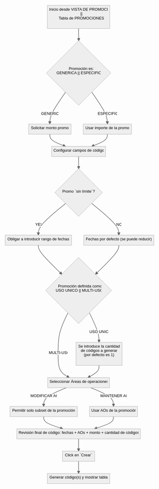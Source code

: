 <!DOCTYPE html>
<html>

<head>
  <meta charset="utf-8">
  <meta name="viewport" content="width=device-width, initial-scale=1.0">
  <title>Promociones --- crear code</title>
  <link rel="stylesheet" href="https://stackedit.io/style.css" />
</head>

<body class="stackedit">
  <div class="stackedit__html"><pre class=" language-mermaid"><svg id="mermaid-svg-CTErQdaZS358LSv2" width="100%" xmlns="http://www.w3.org/2000/svg" xmlns:xlink="http://www.w3.org/1999/xlink" height="1979.6875" style="max-width: 628.671875px;" viewBox="0 0 628.671875 1979.6875"><style>#mermaid-svg-CTErQdaZS358LSv2{font-family:"trebuchet ms",verdana,arial,sans-serif;font-size:16px;fill:#000000;}#mermaid-svg-CTErQdaZS358LSv2 .error-icon{fill:#552222;}#mermaid-svg-CTErQdaZS358LSv2 .error-text{fill:#552222;stroke:#552222;}#mermaid-svg-CTErQdaZS358LSv2 .edge-thickness-normal{stroke-width:2px;}#mermaid-svg-CTErQdaZS358LSv2 .edge-thickness-thick{stroke-width:3.5px;}#mermaid-svg-CTErQdaZS358LSv2 .edge-pattern-solid{stroke-dasharray:0;}#mermaid-svg-CTErQdaZS358LSv2 .edge-pattern-dashed{stroke-dasharray:3;}#mermaid-svg-CTErQdaZS358LSv2 .edge-pattern-dotted{stroke-dasharray:2;}#mermaid-svg-CTErQdaZS358LSv2 .marker{fill:#666;stroke:#666;}#mermaid-svg-CTErQdaZS358LSv2 .marker.cross{stroke:#666;}#mermaid-svg-CTErQdaZS358LSv2 svg{font-family:"trebuchet ms",verdana,arial,sans-serif;font-size:16px;}#mermaid-svg-CTErQdaZS358LSv2 .label{font-family:"trebuchet ms",verdana,arial,sans-serif;color:#000000;}#mermaid-svg-CTErQdaZS358LSv2 .cluster-label text{fill:#333;}#mermaid-svg-CTErQdaZS358LSv2 .cluster-label span{color:#333;}#mermaid-svg-CTErQdaZS358LSv2 .label text,#mermaid-svg-CTErQdaZS358LSv2 span{fill:#000000;color:#000000;}#mermaid-svg-CTErQdaZS358LSv2 .node rect,#mermaid-svg-CTErQdaZS358LSv2 .node circle,#mermaid-svg-CTErQdaZS358LSv2 .node ellipse,#mermaid-svg-CTErQdaZS358LSv2 .node polygon,#mermaid-svg-CTErQdaZS358LSv2 .node path{fill:#eee;stroke:#999;stroke-width:1px;}#mermaid-svg-CTErQdaZS358LSv2 .node .label{text-align:center;}#mermaid-svg-CTErQdaZS358LSv2 .node.clickable{cursor:pointer;}#mermaid-svg-CTErQdaZS358LSv2 .arrowheadPath{fill:#333333;}#mermaid-svg-CTErQdaZS358LSv2 .edgePath .path{stroke:#666;stroke-width:1.5px;}#mermaid-svg-CTErQdaZS358LSv2 .flowchart-link{stroke:#666;fill:none;}#mermaid-svg-CTErQdaZS358LSv2 .edgeLabel{background-color:white;text-align:center;}#mermaid-svg-CTErQdaZS358LSv2 .edgeLabel rect{opacity:0.5;background-color:white;fill:white;}#mermaid-svg-CTErQdaZS358LSv2 .cluster rect{fill:hsl(210,66.6666666667%,95%);stroke:#26a;stroke-width:1px;}#mermaid-svg-CTErQdaZS358LSv2 .cluster text{fill:#333;}#mermaid-svg-CTErQdaZS358LSv2 .cluster span{color:#333;}#mermaid-svg-CTErQdaZS358LSv2 div.mermaidTooltip{position:absolute;text-align:center;max-width:200px;padding:2px;font-family:"trebuchet ms",verdana,arial,sans-serif;font-size:12px;background:hsl(-160,0%,93.3333333333%);border:1px solid #26a;border-radius:2px;pointer-events:none;z-index:100;}#mermaid-svg-CTErQdaZS358LSv2:root{--mermaid-font-family:"trebuchet ms",verdana,arial,sans-serif;}#mermaid-svg-CTErQdaZS358LSv2 flowchart-v2{fill:apa;}</style><g transform="translate(0, 0)"><marker id="flowchart-pointEnd" class="marker flowchart" viewBox="0 0 10 10" refX="9" refY="5" markerUnits="userSpaceOnUse" markerWidth="12" markerHeight="12" orient="auto"><path d="M 0 0 L 10 5 L 0 10 z" class="arrowMarkerPath" style="stroke-width: 1; stroke-dasharray: 1, 0;"></path></marker><marker id="flowchart-pointStart" class="marker flowchart" viewBox="0 0 10 10" refX="0" refY="5" markerUnits="userSpaceOnUse" markerWidth="12" markerHeight="12" orient="auto"><path d="M 0 5 L 10 10 L 10 0 z" class="arrowMarkerPath" style="stroke-width: 1; stroke-dasharray: 1, 0;"></path></marker><marker id="flowchart-circleEnd" class="marker flowchart" viewBox="0 0 10 10" refX="11" refY="5" markerUnits="userSpaceOnUse" markerWidth="11" markerHeight="11" orient="auto"><circle cx="5" cy="5" r="5" class="arrowMarkerPath" style="stroke-width: 1; stroke-dasharray: 1, 0;"></circle></marker><marker id="flowchart-circleStart" class="marker flowchart" viewBox="0 0 10 10" refX="-1" refY="5" markerUnits="userSpaceOnUse" markerWidth="11" markerHeight="11" orient="auto"><circle cx="5" cy="5" r="5" class="arrowMarkerPath" style="stroke-width: 1; stroke-dasharray: 1, 0;"></circle></marker><marker id="flowchart-crossEnd" class="marker cross flowchart" viewBox="0 0 11 11" refX="12" refY="5.2" markerUnits="userSpaceOnUse" markerWidth="11" markerHeight="11" orient="auto"><path d="M 1,1 l 9,9 M 10,1 l -9,9" class="arrowMarkerPath" style="stroke-width: 2; stroke-dasharray: 1, 0;"></path></marker><marker id="flowchart-crossStart" class="marker cross flowchart" viewBox="0 0 11 11" refX="-1" refY="5.2" markerUnits="userSpaceOnUse" markerWidth="11" markerHeight="11" orient="auto"><path d="M 1,1 l 9,9 M 10,1 l -9,9" class="arrowMarkerPath" style="stroke-width: 2; stroke-dasharray: 1, 0;"></path></marker><g class="root"><g class="clusters"></g><g class="edgePaths"><path d="M310.55078125,103.15625L310.55078125,107.32291666666667C310.55078125,111.48958333333333,310.55078125,119.82291666666667,310.6341145833333,128.23958333333334C310.7174479166667,136.65625,310.8841145833333,145.15625,310.9674479166667,149.40625L311.05078125,153.65625" id="L-inicio-tipoPromo" class=" edge-thickness-normal edge-pattern-solid flowchart-link LS-inicio LE-tipoPromo" style="fill:none;" marker-end="url(#flowchart-pointEnd)"></path><path d="M256.77188948594505,364.81485823594505L246.00456936328752,380.1712360299542C235.23724924063004,395.52761382396335,213.70260899531502,426.24036941198165,202.93528887265748,447.9899763726575C192.16796875,469.7395833333333,192.16796875,482.5260416666667,192.16796875,488.9192708333333L192.16796875,495.3125" id="L-tipoPromo-genPath" class=" edge-thickness-normal edge-pattern-solid flowchart-link LS-tipoPromo LE-genPath" style="fill:none;" marker-end="url(#flowchart-pointEnd)"></path><path d="M365.32967301405495,364.81485823594505L375.9303264700458,380.1712360299542C386.53097992603665,395.52761382396335,407.73228683801835,426.24036941198165,418.3329402940092,447.9899763726575C428.93359375,469.7395833333333,428.93359375,482.5260416666667,428.93359375,488.9192708333333L428.93359375,495.3125" id="L-tipoPromo-espPath" class=" edge-thickness-normal edge-pattern-solid flowchart-link LS-tipoPromo LE-espPath" style="fill:none;" marker-end="url(#flowchart-pointEnd)"></path><path d="M192.16796875,537.03125L192.16796875,541.1979166666666C192.16796875,545.3645833333334,192.16796875,553.6979166666666,202.92393127129472,562.03125C213.67989379258947,570.3645833333334,235.19181883517888,578.6979166666666,245.9477813564736,582.8645833333334L256.7037438777683,587.03125" id="L-genPath-configCommon" class=" edge-thickness-normal edge-pattern-solid flowchart-link LS-genPath LE-configCommon" style="fill:none;" marker-end="url(#flowchart-pointEnd)"></path><path d="M428.93359375,537.03125L428.93359375,541.1979166666666C428.93359375,545.3645833333334,428.93359375,553.6979166666666,418.17763122870525,562.03125C407.42166870741056,570.3645833333334,385.90974366482106,578.6979166666666,375.15378114352643,582.8645833333334L364.3978186222317,587.03125" id="L-espPath-configCommon" class=" edge-thickness-normal edge-pattern-solid flowchart-link LS-espPath LE-configCommon" style="fill:none;" marker-end="url(#flowchart-pointEnd)"></path><path d="M310.55078125,628.75L310.55078125,632.9166666666666C310.55078125,637.0833333333334,310.55078125,645.4166666666666,310.6341145833333,653.8333333333334C310.7174479166667,662.25,310.8841145833333,670.75,310.9674479166667,675L311.05078125,679.25" id="L-configCommon-fechasCheck" class=" edge-thickness-normal edge-pattern-solid flowchart-link LS-configCommon LE-fechasCheck" style="fill:none;" marker-end="url(#flowchart-pointEnd)"></path><path d="M257.3247997932541,821.3677685432541L238.58446857771173,836.6319946193785C219.8441373621694,851.8962206955026,182.3634749310847,882.4246728477514,163.62314371554234,904.0821280905424C144.8828125,925.7395833333334,144.8828125,938.5260416666666,144.8828125,944.9192708333334L144.8828125,951.3125" id="L-fechasCheck-pedirFechas" class=" edge-thickness-normal edge-pattern-solid flowchart-link LS-fechasCheck LE-pedirFechas" style="fill:none;" marker-end="url(#flowchart-pointEnd)"></path><path d="M364.7767627067459,821.3677685432541L383.3504272556216,836.6319946193785C401.92409180449727,851.8962206955026,439.0714209022487,882.4246728477514,457.6450854511243,904.0821280905424C476.21875,925.7395833333334,476.21875,938.5260416666666,476.21875,944.9192708333334L476.21875,951.3125" id="L-fechasCheck-usarFechasPromo" class=" edge-thickness-normal edge-pattern-solid flowchart-link LS-fechasCheck LE-usarFechasPromo" style="fill:none;" marker-end="url(#flowchart-pointEnd)"></path><path d="M144.8828125,993.03125L144.8828125,997.1979166666666C144.8828125,1001.3645833333334,144.8828125,1009.6979166666666,161.0953065115293,1029.5967507801374C177.30780052305855,1049.495584893608,209.73278854611712,1080.9599197872162,225.94528255764638,1096.6920872340204L242.15777656917567,1112.4242546808243" id="L-pedirFechas-frecuenciaCheck" class=" edge-thickness-normal edge-pattern-solid flowchart-link LS-pedirFechas LE-frecuenciaCheck" style="fill:none;" marker-end="url(#flowchart-pointEnd)"></path><path d="M476.21875,993.03125L476.21875,997.1979166666666C476.21875,1001.3645833333334,476.21875,1009.6979166666666,460.1729226551374,1029.5967507801374C444.1270953102748,1049.495584893608,412.03544062054954,1080.9599197872162,395.98961327568696,1096.6920872340204L379.94378593082433,1112.4242546808243" id="L-usarFechasPromo-frecuenciaCheck" class=" edge-thickness-normal edge-pattern-solid flowchart-link LS-usarFechasPromo LE-frecuenciaCheck" style="fill:none;" marker-end="url(#flowchart-pointEnd)"></path><path d="M266.8160829447999,1270.7653016948L260.07785557899996,1284.4476472456665C253.33962821319994,1298.1299927965333,239.8631734816,1325.4946838982667,233.1249461158,1353.4999461158C226.38671875,1381.5052083333333,226.38671875,1410.1510416666667,226.38671875,1436.5703125C226.38671875,1462.9895833333333,226.38671875,1487.1822916666667,234.033652310477,1503.4453125C241.68058587095402,1519.7083333333333,256.974452991908,1528.0416666666667,264.621386552385,1532.2083333333333L272.268320112862,1536.375" id="L-frecuenciaCheck-aoCheck" class=" edge-thickness-normal edge-pattern-solid flowchart-link LS-frecuenciaCheck LE-aoCheck" style="fill:none;" marker-end="url(#flowchart-pointEnd)"></path><path d="M355.2854795552001,1270.7653016948L361.8570402543334,1284.4476472456665C368.4286009534667,1298.1299927965333,381.57172235173334,1325.4946838982667,388.1432830508667,1345.5702586158C394.71484375,1365.6458333333333,394.71484375,1378.4322916666667,394.71484375,1384.8255208333333L394.71484375,1391.21875" id="L-frecuenciaCheck-numCodes" class=" edge-thickness-normal edge-pattern-solid flowchart-link LS-frecuenciaCheck LE-numCodes" style="fill:none;" marker-end="url(#flowchart-pointEnd)"></path><path d="M394.71484375,1486.375L394.71484375,1490.5416666666667C394.71484375,1494.7083333333333,394.71484375,1503.0416666666667,387.067910189523,1511.375C379.420976629046,1519.7083333333333,364.12710950809196,1528.0416666666667,356.480175947615,1532.2083333333333L348.833242387138,1536.375" id="L-numCodes-aoCheck" class=" edge-thickness-normal edge-pattern-solid flowchart-link LS-numCodes LE-aoCheck" style="fill:none;" marker-end="url(#flowchart-pointEnd)"></path><path d="M259.9035032569261,1578.09375L244.38052354743843,1584.4869791666667C228.85754383795074,1590.8802083333333,197.81158441897537,1603.6666666666667,182.2886047094877,1616.453125C166.765625,1629.2395833333333,166.765625,1642.0260416666667,166.765625,1648.4192708333333L166.765625,1654.8125" id="L-aoCheck-restringirAOs" class=" edge-thickness-normal edge-pattern-solid flowchart-link LS-aoCheck LE-restringirAOs" style="fill:none;" marker-end="url(#flowchart-pointEnd)"></path><path d="M361.1980592430739,1578.09375L376.7210389525615,1584.4869791666667C392.24401866204926,1590.8802083333333,423.2899780810246,1603.6666666666667,438.81295779051226,1616.453125C454.3359375,1629.2395833333333,454.3359375,1642.0260416666667,454.3359375,1648.4192708333333L454.3359375,1654.8125" id="L-aoCheck-mantenerAOs" class=" edge-thickness-normal edge-pattern-solid flowchart-link LS-aoCheck LE-mantenerAOs" style="fill:none;" marker-end="url(#flowchart-pointEnd)"></path><path d="M166.765625,1696.53125L166.765625,1700.6979166666667C166.765625,1704.8645833333333,166.765625,1713.1979166666667,179.82958013912548,1721.53125C192.893535278251,1729.8645833333333,219.02144555650202,1738.1979166666667,232.0854006956275,1742.3645833333333L245.14935583475298,1746.53125" id="L-restringirAOs-resumen" class=" edge-thickness-normal edge-pattern-solid flowchart-link LS-restringirAOs LE-resumen" style="fill:none;" marker-end="url(#flowchart-pointEnd)"></path><path d="M454.3359375,1696.53125L454.3359375,1700.6979166666667C454.3359375,1704.8645833333333,454.3359375,1713.1979166666667,441.2719823608745,1721.53125C428.20802722174903,1729.8645833333333,402.080116943498,1738.1979166666667,389.01616180437253,1742.3645833333333L375.952206665247,1746.53125" id="L-mantenerAOs-resumen" class=" edge-thickness-normal edge-pattern-solid flowchart-link LS-mantenerAOs LE-resumen" style="fill:none;" marker-end="url(#flowchart-pointEnd)"></path><path d="M310.55078125,1788.25L310.55078125,1792.4166666666667C310.55078125,1796.5833333333333,310.55078125,1804.9166666666667,310.55078125,1813.25C310.55078125,1821.5833333333333,310.55078125,1829.9166666666667,310.55078125,1834.0833333333333L310.55078125,1838.25" id="L-resumen-crearBtn" class=" edge-thickness-normal edge-pattern-solid flowchart-link LS-resumen LE-crearBtn" style="fill:none;" marker-end="url(#flowchart-pointEnd)"></path><path d="M310.55078125,1879.96875L310.55078125,1884.1354166666667C310.55078125,1888.3020833333333,310.55078125,1896.6354166666667,310.55078125,1904.96875C310.55078125,1913.3020833333333,310.55078125,1921.6354166666667,310.55078125,1925.8020833333333L310.55078125,1929.96875" id="L-crearBtn-resultado" class=" edge-thickness-normal edge-pattern-solid flowchart-link LS-crearBtn LE-resultado" style="fill:none;" marker-end="url(#flowchart-pointEnd)"></path></g><g class="edgeLabels"><g class="edgeLabel"><g class="label" transform="translate(0, 0)"><foreignObject width="0" height="0"><div xmlns="http://www.w3.org/1999/xhtml" style="display: inline-block; white-space: nowrap;"><span class="edgeLabel"></span></div></foreignObject></g></g><g class="edgeLabel" transform="translate(192.16796875, 456.953125)"><g class="label" transform="translate(-35.4765625, -13.359375)"><foreignObject width="70.953125" height="26.71875"><div xmlns="http://www.w3.org/1999/xhtml" style="display: inline-block; white-space: nowrap;"><span class="edgeLabel">GENERICA</span></div></foreignObject></g></g><g class="edgeLabel" transform="translate(428.93359375, 456.953125)"><g class="label" transform="translate(-39.8203125, -13.359375)"><foreignObject width="79.640625" height="26.71875"><div xmlns="http://www.w3.org/1999/xhtml" style="display: inline-block; white-space: nowrap;"><span class="edgeLabel">ESPECIFICA</span></div></foreignObject></g></g><g class="edgeLabel"><g class="label" transform="translate(0, 0)"><foreignObject width="0" height="0"><div xmlns="http://www.w3.org/1999/xhtml" style="display: inline-block; white-space: nowrap;"><span class="edgeLabel"></span></div></foreignObject></g></g><g class="edgeLabel"><g class="label" transform="translate(0, 0)"><foreignObject width="0" height="0"><div xmlns="http://www.w3.org/1999/xhtml" style="display: inline-block; white-space: nowrap;"><span class="edgeLabel"></span></div></foreignObject></g></g><g class="edgeLabel"><g class="label" transform="translate(0, 0)"><foreignObject width="0" height="0"><div xmlns="http://www.w3.org/1999/xhtml" style="display: inline-block; white-space: nowrap;"><span class="edgeLabel"></span></div></foreignObject></g></g><g class="edgeLabel" transform="translate(144.8828125, 912.953125)"><g class="label" transform="translate(-12.6953125, -13.359375)"><foreignObject width="25.390625" height="26.71875"><div xmlns="http://www.w3.org/1999/xhtml" style="display: inline-block; white-space: nowrap;"><span class="edgeLabel">YES</span></div></foreignObject></g></g><g class="edgeLabel" transform="translate(476.21875, 912.953125)"><g class="label" transform="translate(-10.5, -13.359375)"><foreignObject width="21" height="26.71875"><div xmlns="http://www.w3.org/1999/xhtml" style="display: inline-block; white-space: nowrap;"><span class="edgeLabel">NO</span></div></foreignObject></g></g><g class="edgeLabel"><g class="label" transform="translate(0, 0)"><foreignObject width="0" height="0"><div xmlns="http://www.w3.org/1999/xhtml" style="display: inline-block; white-space: nowrap;"><span class="edgeLabel"></span></div></foreignObject></g></g><g class="edgeLabel"><g class="label" transform="translate(0, 0)"><foreignObject width="0" height="0"><div xmlns="http://www.w3.org/1999/xhtml" style="display: inline-block; white-space: nowrap;"><span class="edgeLabel"></span></div></foreignObject></g></g><g class="edgeLabel" transform="translate(226.38671875, 1438.796875)"><g class="label" transform="translate(-38.3359375, -13.359375)"><foreignObject width="76.671875" height="26.71875"><div xmlns="http://www.w3.org/1999/xhtml" style="display: inline-block; white-space: nowrap;"><span class="edgeLabel">MULTI-USO</span></div></foreignObject></g></g><g class="edgeLabel" transform="translate(394.71484375, 1352.859375)"><g class="label" transform="translate(-39.53125, -13.359375)"><foreignObject width="79.0625" height="26.71875"><div xmlns="http://www.w3.org/1999/xhtml" style="display: inline-block; white-space: nowrap;"><span class="edgeLabel">USO UNICO</span></div></foreignObject></g></g><g class="edgeLabel"><g class="label" transform="translate(0, 0)"><foreignObject width="0" height="0"><div xmlns="http://www.w3.org/1999/xhtml" style="display: inline-block; white-space: nowrap;"><span class="edgeLabel"></span></div></foreignObject></g></g><g class="edgeLabel" transform="translate(166.765625, 1616.453125)"><g class="label" transform="translate(-54.1015625, -13.359375)"><foreignObject width="108.203125" height="26.71875"><div xmlns="http://www.w3.org/1999/xhtml" style="display: inline-block; white-space: nowrap;"><span class="edgeLabel">MODIFICAR AOs</span></div></foreignObject></g></g><g class="edgeLabel" transform="translate(454.3359375, 1616.453125)"><g class="label" transform="translate(-53.796875, -13.359375)"><foreignObject width="107.59375" height="26.71875"><div xmlns="http://www.w3.org/1999/xhtml" style="display: inline-block; white-space: nowrap;"><span class="edgeLabel">MANTENER AOs</span></div></foreignObject></g></g><g class="edgeLabel"><g class="label" transform="translate(0, 0)"><foreignObject width="0" height="0"><div xmlns="http://www.w3.org/1999/xhtml" style="display: inline-block; white-space: nowrap;"><span class="edgeLabel"></span></div></foreignObject></g></g><g class="edgeLabel"><g class="label" transform="translate(0, 0)"><foreignObject width="0" height="0"><div xmlns="http://www.w3.org/1999/xhtml" style="display: inline-block; white-space: nowrap;"><span class="edgeLabel"></span></div></foreignObject></g></g><g class="edgeLabel"><g class="label" transform="translate(0, 0)"><foreignObject width="0" height="0"><div xmlns="http://www.w3.org/1999/xhtml" style="display: inline-block; white-space: nowrap;"><span class="edgeLabel"></span></div></foreignObject></g></g><g class="edgeLabel"><g class="label" transform="translate(0, 0)"><foreignObject width="0" height="0"><div xmlns="http://www.w3.org/1999/xhtml" style="display: inline-block; white-space: nowrap;"><span class="edgeLabel"></span></div></foreignObject></g></g></g><g class="nodes"><g class="node default default" id="flowchart-inicio-58113" transform="translate(310.55078125, 55.578125)"><rect class="basic label-container" style="" rx="0" ry="0" x="-128.625" y="-47.578125" width="257.25" height="95.15625"></rect><g class="label" style="" transform="translate(-121.125, -40.078125)"><foreignObject width="242.25" height="80.15625"><div xmlns="http://www.w3.org/1999/xhtml" style="display: inline-block; white-space: nowrap;"><span class="nodeLabel">Inicio desde VISTA DE PROMOCIÓN <br>||<br> Tabla de PROMOCIONES</span></div></foreignObject></g></g><g class="node default default" id="flowchart-tipoPromo-58115" transform="translate(310.55078125, 285.875)"><polygon points="132.71875,0 265.4375,-132.71875 132.71875,-265.4375 0,-132.71875" class="label-container" transform="translate(-132.71875,132.71875)" style=""></polygon><g class="label" style="" transform="translate(-91, -26.71875)"><foreignObject width="182" height="53.4375"><div xmlns="http://www.w3.org/1999/xhtml" style="display: inline-block; white-space: nowrap;"><span class="nodeLabel">Promoción es: <br>GENERICA || ESPECIFICA?</span></div></foreignObject></g></g><g class="node default default" id="flowchart-genPath-58117" transform="translate(192.16796875, 516.171875)"><rect class="basic label-container" style="" rx="0" ry="0" x="-87.390625" y="-20.859375" width="174.78125" height="41.71875"></rect><g class="label" style="" transform="translate(-79.890625, -13.359375)"><foreignObject width="159.78125" height="26.71875"><div xmlns="http://www.w3.org/1999/xhtml" style="display: inline-block; white-space: nowrap;"><span class="nodeLabel">Solicitar monto promo</span></div></foreignObject></g></g><g class="node default default" id="flowchart-espPath-58119" transform="translate(428.93359375, 516.171875)"><rect class="basic label-container" style="" rx="0" ry="0" x="-99.375" y="-20.859375" width="198.75" height="41.71875"></rect><g class="label" style="" transform="translate(-91.875, -13.359375)"><foreignObject width="183.75" height="26.71875"><div xmlns="http://www.w3.org/1999/xhtml" style="display: inline-block; white-space: nowrap;"><span class="nodeLabel">Usar importe de la promo</span></div></foreignObject></g></g><g class="node default default" id="flowchart-configCommon-58121" transform="translate(310.55078125, 607.890625)"><rect class="basic label-container" style="" rx="0" ry="0" x="-111.140625" y="-20.859375" width="222.28125" height="41.71875"></rect><g class="label" style="" transform="translate(-103.640625, -13.359375)"><foreignObject width="207.28125" height="26.71875"><div xmlns="http://www.w3.org/1999/xhtml" style="display: inline-block; white-space: nowrap;"><span class="nodeLabel">Configurar campos de código</span></div></foreignObject></g></g><g class="node default default" id="flowchart-fechasCheck-58126" transform="translate(310.55078125, 776.671875)"><polygon points="97.921875,0 195.84375,-97.921875 97.921875,-195.84375 0,-97.921875" class="label-container" transform="translate(-97.921875,97.921875)" style=""></polygon><g class="label" style="" transform="translate(-69.5625, -13.359375)"><foreignObject width="139.125" height="26.71875"><div xmlns="http://www.w3.org/1999/xhtml" style="display: inline-block; white-space: nowrap;"><span class="nodeLabel">Promo `sin límite`?</span></div></foreignObject></g></g><g class="node default default" id="flowchart-pedirFechas-58128" transform="translate(144.8828125, 972.171875)"><rect class="basic label-container" style="" rx="0" ry="0" x="-136.8828125" y="-20.859375" width="273.765625" height="41.71875"></rect><g class="label" style="" transform="translate(-129.3828125, -13.359375)"><foreignObject width="258.765625" height="26.71875"><div xmlns="http://www.w3.org/1999/xhtml" style="display: inline-block; white-space: nowrap;"><span class="nodeLabel">Obligar a introducir rango de fechas</span></div></foreignObject></g></g><g class="node default default" id="flowchart-usarFechasPromo-58130" transform="translate(476.21875, 972.171875)"><rect class="basic label-container" style="" rx="0" ry="0" x="-144.453125" y="-20.859375" width="288.90625" height="41.71875"></rect><g class="label" style="" transform="translate(-136.953125, -13.359375)"><foreignObject width="273.90625" height="26.71875"><div xmlns="http://www.w3.org/1999/xhtml" style="display: inline-block; white-space: nowrap;"><span class="nodeLabel">Fechas por defecto (se puede reducir)</span></div></foreignObject></g></g><g class="node default default" id="flowchart-frecuenciaCheck-58132" transform="translate(310.55078125, 1178.765625)"><polygon points="135.734375,0 271.46875,-135.734375 135.734375,-271.46875 0,-135.734375" class="label-container" transform="translate(-135.734375,135.734375)" style=""></polygon><g class="label" style="" transform="translate(-94.015625, -26.71875)"><foreignObject width="188.03125" height="53.4375"><div xmlns="http://www.w3.org/1999/xhtml" style="display: inline-block; white-space: nowrap;"><span class="nodeLabel">Promoción definida como:<br>USO UNICO || MULTI-USO?</span></div></foreignObject></g></g><g class="node default default" id="flowchart-aoCheck-58137" transform="translate(310.55078125, 1557.234375)"><rect class="basic label-container" style="" rx="0" ry="0" x="-127.234375" y="-20.859375" width="254.46875" height="41.71875"></rect><g class="label" style="" transform="translate(-119.734375, -13.359375)"><foreignObject width="239.46875" height="26.71875"><div xmlns="http://www.w3.org/1999/xhtml" style="display: inline-block; white-space: nowrap;"><span class="nodeLabel">Seleccionar Áreas de operaciones</span></div></foreignObject></g></g><g class="node default default" id="flowchart-numCodes-58139" transform="translate(394.71484375, 1438.796875)"><rect class="basic label-container" style="" rx="0" ry="0" x="-94.9921875" y="-47.578125" width="189.984375" height="95.15625"></rect><g class="label" style="" transform="translate(-87.4921875, -40.078125)"><foreignObject width="174.984375" height="80.15625"><div xmlns="http://www.w3.org/1999/xhtml" style="display: inline-block; white-space: nowrap;"><span class="nodeLabel">Se introduce la cantidad<br>de códigos a generar<br>(por defecto es 1)</span></div></foreignObject></g></g><g class="node default default" id="flowchart-restringirAOs-58144" transform="translate(166.765625, 1675.671875)"><rect class="basic label-container" style="" rx="0" ry="0" x="-138.703125" y="-20.859375" width="277.40625" height="41.71875"></rect><g class="label" style="" transform="translate(-131.203125, -13.359375)"><foreignObject width="262.40625" height="26.71875"><div xmlns="http://www.w3.org/1999/xhtml" style="display: inline-block; white-space: nowrap;"><span class="nodeLabel">Permitir solo subset de la promoción</span></div></foreignObject></g></g><g class="node default default" id="flowchart-mantenerAOs-58146" transform="translate(454.3359375, 1675.671875)"><rect class="basic label-container" style="" rx="0" ry="0" x="-98.8671875" y="-20.859375" width="197.734375" height="41.71875"></rect><g class="label" style="" transform="translate(-91.3671875, -13.359375)"><foreignObject width="182.734375" height="26.71875"><div xmlns="http://www.w3.org/1999/xhtml" style="display: inline-block; white-space: nowrap;"><span class="nodeLabel">Usar AOs de la promoción</span></div></foreignObject></g></g><g class="node default default" id="flowchart-resumen-58148" transform="translate(310.55078125, 1767.390625)"><rect class="basic label-container" style="" rx="0" ry="0" x="-254.5546875" y="-20.859375" width="509.109375" height="41.71875"></rect><g class="label" style="" transform="translate(-247.0546875, -13.359375)"><foreignObject width="494.109375" height="26.71875"><div xmlns="http://www.w3.org/1999/xhtml" style="display: inline-block; white-space: nowrap;"><span class="nodeLabel">Revisión final de código: fechas + AOs + monto + cantidad de códigos</span></div></foreignObject></g></g><g class="node default default" id="flowchart-crearBtn-58153" transform="translate(310.55078125, 1859.109375)"><rect class="basic label-container" style="" rx="0" ry="0" x="-66.4375" y="-20.859375" width="132.875" height="41.71875"></rect><g class="label" style="" transform="translate(-58.9375, -13.359375)"><foreignObject width="117.875" height="26.71875"><div xmlns="http://www.w3.org/1999/xhtml" style="display: inline-block; white-space: nowrap;"><span class="nodeLabel">Click en `Crear`</span></div></foreignObject></g></g><g class="node default default" id="flowchart-resultado-58155" transform="translate(310.55078125, 1950.828125)"><rect class="basic label-container" style="" rx="0" ry="0" x="-128.59375" y="-20.859375" width="257.1875" height="41.71875"></rect><g class="label" style="" transform="translate(-121.09375, -13.359375)"><foreignObject width="242.1875" height="26.71875"><div xmlns="http://www.w3.org/1999/xhtml" style="display: inline-block; white-space: nowrap;"><span class="nodeLabel">Generar código(s) y mostrar tabla</span></div></foreignObject></g></g></g></g></g></svg></pre>
</div>
</body>

</html>
